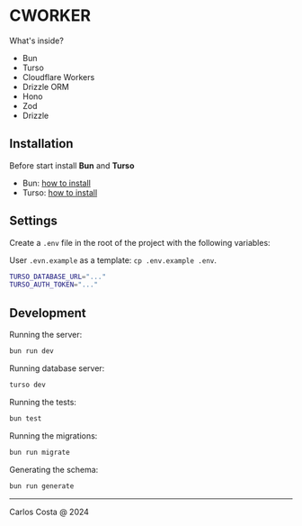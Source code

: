 # CWORKER

What's inside?

- Bun
- Turso
- Cloudflare Workers
- Drizzle ORM
- Hono
- Zod
- Drizzle

## Installation

Before start install **Bun** and **Turso**

- Bun: [how to install](https://bun.sh/docs/installation)
- Turso: [how to install](https://turso.tech/docs/installation)

## Settings

Create a `.env` file in the root of the project with the following variables:

User `.evn.example` as a template: `cp .env.example .env`.

```sh
TURSO_DATABASE_URL="..."
TURSO_AUTH_TOKEN="..."
```

## Development

Running the server:
```sh
bun run dev
```

Running database server:
```sh
turso dev
```

Running the tests:
```sh
bun test
```

Running the migrations:
```sh
bun run migrate
```

Generating the schema:
```sh
bun run generate
```

---

Carlos Costa @ 2024